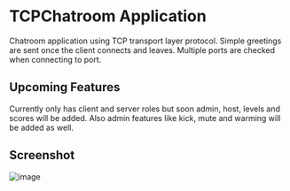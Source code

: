# TCPChatroom Application

Chatroom application using TCP transport layer protocol. Simple greetings are sent once the client connects and leaves. Multiple ports are checked when connecting to port. 

## Upcoming Features
Currently only has client and server roles but soon admin, host, levels and scores will be added. Also admin features like kick, mute and warming will be added as well. 

## Screenshot

![image](https://user-images.githubusercontent.com/42818731/137855314-a59390e0-4617-4321-a57f-cde448a25481.png)
